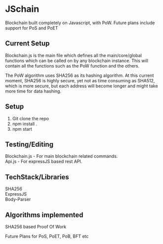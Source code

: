 # JSchain
Blockchain built completely on Javascript, with PoW. Future plans include support for PoS and PoET

## Current Setup
Blockchain.js is the main file which defines all the main/core/global functions which can be called on by any blockchain instance. This will contain all the functions such as the PoW function and the others.

The PoW algorithm uses SHA256 as its hashing algorithm. At this current moment, SHA256 is highly secure, yet not as time consuming as SHA512, which is more secure, but each address will become longer and might take more time for data hashing. 

## Setup

1) Git clone the repo
2) npm install .
3) npm start

## Testing/Editing

Blockchain.js - For main blockchain related commands.  
Api.js - For expressJS based rest API.  

## TechStack/Libraries

SHA256  
ExpressJS  
Body-Parser  

## Algorithms implemented

SHA256 based Proof Of Work

Future Plans for PoS, PoET, PoB, BFT etc
